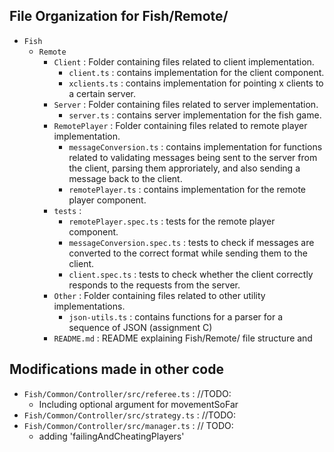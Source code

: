 ## File Organization for Fish/Remote/

- `Fish`
  - `Remote`
    - `Client` : Folder containing files related to client implementation.
      - `client.ts` : contains implementation for the client component.
      - `xclients.ts` : contains implementation for pointing x clients to a certain server.
    - `Server` : Folder containing files related to server implementation.
      - `server.ts` : contains server implementation for the fish game.
    - `RemotePlayer` : Folder containing files related to remote player implementation.
      - `messageConversion.ts` : contains implementation for functions related to validating messages being sent to the server from the client, parsing them approriately, and also sending a message back to the client.
      - `remotePlayer.ts` : contains implementation for the remote player component.
    - `tests` :
      - `remotePlayer.spec.ts` : tests for the remote player component.
      - `messageConversion.spec.ts` : tests to check if messages are converted to the correct format while sending them to the client.
      - `client.spec.ts` : tests to check whether the client correctly responds to the requests from the server.
    - `Other` : Folder containing files related to other utility implementations.
      - `json-utils.ts` : contains functions for a parser for a sequence of JSON (assignment C)
    - `README.md` : README explaining Fish/Remote/ file structure and

## Modifications made in other code

- `Fish/Common/Controller/src/referee.ts` :
  //TODO:
  - Including optional argument for movementSoFar
- `Fish/Common/Controller/src/strategy.ts` :
  //TODO:
- `Fish/Common/Controller/src/manager.ts` :
  // TODO:
  - adding 'failingAndCheatingPlayers'
